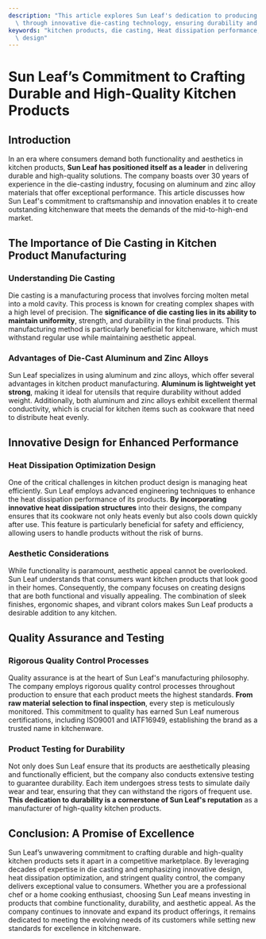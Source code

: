 ```yaml
---
description: "This article explores Sun Leaf's dedication to producing high-quality kitchen products\
  \ through innovative die-casting technology, ensuring durability and superior performance."
keywords: "kitchen products, die casting, Heat dissipation performance, Heat dissipation optimization\
  \ design"
---
```

# Sun Leaf’s Commitment to Crafting Durable and High-Quality Kitchen Products

## Introduction

In an era where consumers demand both functionality and aesthetics in kitchen products, **Sun Leaf has positioned itself as a leader** in delivering durable and high-quality solutions. The company boasts over 30 years of experience in the die-casting industry, focusing on aluminum and zinc alloy materials that offer exceptional performance. This article discusses how Sun Leaf's commitment to craftsmanship and innovation enables it to create outstanding kitchenware that meets the demands of the mid-to-high-end market.

## The Importance of Die Casting in Kitchen Product Manufacturing

### Understanding Die Casting

Die casting is a manufacturing process that involves forcing molten metal into a mold cavity. This process is known for creating complex shapes with a high level of precision. The **significance of die casting lies in its ability to maintain uniformity**, strength, and durability in the final products. This manufacturing method is particularly beneficial for kitchenware, which must withstand regular use while maintaining aesthetic appeal.

### Advantages of Die-Cast Aluminum and Zinc Alloys

Sun Leaf specializes in using aluminum and zinc alloys, which offer several advantages in kitchen product manufacturing. **Aluminum is lightweight yet strong**, making it ideal for utensils that require durability without added weight. Additionally, both aluminum and zinc alloys exhibit excellent thermal conductivity, which is crucial for kitchen items such as cookware that need to distribute heat evenly.

## Innovative Design for Enhanced Performance

### Heat Dissipation Optimization Design

One of the critical challenges in kitchen product design is managing heat efficiently. Sun Leaf employs advanced engineering techniques to enhance the heat dissipation performance of its products. **By incorporating innovative heat dissipation structures** into their designs, the company ensures that its cookware not only heats evenly but also cools down quickly after use. This feature is particularly beneficial for safety and efficiency, allowing users to handle products without the risk of burns.

### Aesthetic Considerations

While functionality is paramount, aesthetic appeal cannot be overlooked. Sun Leaf understands that consumers want kitchen products that look good in their homes. Consequently, the company focuses on creating designs that are both functional and visually appealing. The combination of sleek finishes, ergonomic shapes, and vibrant colors makes Sun Leaf products a desirable addition to any kitchen.

## Quality Assurance and Testing

### Rigorous Quality Control Processes

Quality assurance is at the heart of Sun Leaf's manufacturing philosophy. The company employs rigorous quality control processes throughout production to ensure that each product meets the highest standards. **From raw material selection to final inspection**, every step is meticulously monitored. This commitment to quality has earned Sun Leaf numerous certifications, including ISO9001 and IATF16949, establishing the brand as a trusted name in kitchenware.

### Product Testing for Durability

Not only does Sun Leaf ensure that its products are aesthetically pleasing and functionally efficient, but the company also conducts extensive testing to guarantee durability. Each item undergoes stress tests to simulate daily wear and tear, ensuring that they can withstand the rigors of frequent use. **This dedication to durability is a cornerstone of Sun Leaf's reputation** as a manufacturer of high-quality kitchen products.

## Conclusion: A Promise of Excellence

Sun Leaf’s unwavering commitment to crafting durable and high-quality kitchen products sets it apart in a competitive marketplace. By leveraging decades of expertise in die casting and emphasizing innovative design, heat dissipation optimization, and stringent quality control, the company delivers exceptional value to consumers. Whether you are a professional chef or a home cooking enthusiast, choosing Sun Leaf means investing in products that combine functionality, durability, and aesthetic appeal. As the company continues to innovate and expand its product offerings, it remains dedicated to meeting the evolving needs of its customers while setting new standards for excellence in kitchenware.

